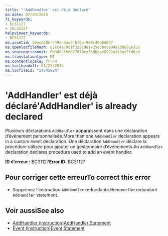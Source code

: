 ```yaml
---
title: "'AddHandler' est déjà déclaré"
ms.date: 07/20/2015
f1_keywords:
- bc31127
- vbc31127
helpviewer_keywords:
- BC31127
ms.assetid: 70ecd206-449e-4ae0-bf6a-980c40d8d847
ms.openlocfilehash: 62cc4a78d1f329cde1425e3bc8e0a81d96916358
ms.sourcegitcommit: 6b308cf6d627d78ee36dbbae8972a310ac7fd6c8
ms.translationtype: MT
ms.contentlocale: fr-FR
ms.lasthandoff: 01/23/2019
ms.locfileid: "54545924"
---
```

# <a name="addhandler-is-already-declared"></a><span data-ttu-id="f4b5b-102">'AddHandler' est déjà déclaré</span><span class="sxs-lookup"><span data-stu-id="f4b5b-102">'AddHandler' is already declared</span></span>
<span data-ttu-id="f4b5b-103">Plusieurs déclarations `AddHandler` apparaissent dans une déclaration d’événement personnalisée.</span><span class="sxs-lookup"><span data-stu-id="f4b5b-103">More than one `AddHandler` declaration appears in a custom event declaration.</span></span> <span data-ttu-id="f4b5b-104">Une déclaration `AddHandler` déclare la procédure utilisée pour ajouter un gestionnaire d’événements.</span><span class="sxs-lookup"><span data-stu-id="f4b5b-104">An `AddHandler` declaration declares procedure used to add an event handler.</span></span>  
  
 <span data-ttu-id="f4b5b-105">**ID d’erreur :** BC31127</span><span class="sxs-lookup"><span data-stu-id="f4b5b-105">**Error ID:** BC31127</span></span>  
  
## <a name="to-correct-this-error"></a><span data-ttu-id="f4b5b-106">Pour corriger cette erreur</span><span class="sxs-lookup"><span data-stu-id="f4b5b-106">To correct this error</span></span>  
  
-   <span data-ttu-id="f4b5b-107">Supprimez l’instruction `AddHandler` redondante.</span><span class="sxs-lookup"><span data-stu-id="f4b5b-107">Remove the redundant `AddHandler` statement.</span></span>  
  
## <a name="see-also"></a><span data-ttu-id="f4b5b-108">Voir aussi</span><span class="sxs-lookup"><span data-stu-id="f4b5b-108">See also</span></span>
- [<span data-ttu-id="f4b5b-109">AddHandler (instruction)</span><span class="sxs-lookup"><span data-stu-id="f4b5b-109">AddHandler Statement</span></span>](../../visual-basic/language-reference/statements/addhandler-statement.md)
- [<span data-ttu-id="f4b5b-110">Event (instruction)</span><span class="sxs-lookup"><span data-stu-id="f4b5b-110">Event Statement</span></span>](../../visual-basic/language-reference/statements/event-statement.md)
